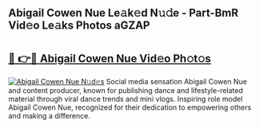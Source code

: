 ## Abigail Cowen Nue Le𝚊k𝚎d N𝚞𝚍e - Part-BmR Vid𝚎o Le𝚊ks Photos aGZAP

# <h2><a href="http://fb74lfe.evod.top/?m=Abigail+Cowen+Nue">🔗 👉🔴 Abigail Cowen Nue Vid𝚎o Ph𝚘t𝚘s</a></h2>

[![Abigail Cowen Nue N𝚞d𝚎s](https://i.imgur.com/8V9OHl7.gif)](http://fb74lfe.evod.top/?m=Abigail+Cowen+Nue)
Social media sensation Abigail Cowen Nue and content producer, known for publishing dance and lifestyle-related material through viral dance trends and mini vlogs. Inspiring role model Abigail Cowen Nue, recognized for their dedication to empowering others and making a difference. 
